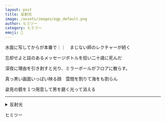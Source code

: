 ```yaml
---
layout: post
title: 反射光
image: /assets/images/ogp_default.png
author: ヒミツー
category: ヒミツー
emoji: 🤫
---
```


<div class="tanka-area"><div class="tanka">
<p>水面に写してからが本番で︙︙　まじない師のレクチャーが続く</p>

<p>忘却せよと註のあるメッセージボトルを拾い二十歳に死んだ</p>

<p>深夜に理由を引き剥すと光り、ミラーボールがフロアに散らす。</p>

<p>真っ黒い画面いっぱい映る顔　雲間を割りて海をも割らん</p>

<p>姿見の鏡を１つ用意して男を磨く光って消える</p>

</div></div>

---

<details><summary>反射光</summary>
水面に写してからが本番で……　まじない師のレクチャーが続く<br />
忘却せよと註のあるメッセージボトルを拾い二十歳に死んだ<br />
深夜に理由を引き剥すと光り、ミラーボールがフロアに散らす。<br />
真っ黒い画面いっぱい映る顔　雲間を割りて海をも割らん<br />
姿見の鏡を1つ用意して男を磨く光って消える<br />
<br />

</details>

ヒミツー
